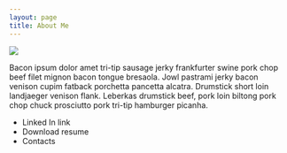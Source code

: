 ```yaml
---
layout: page
title: About Me
---
```


<img src="{{ site.baseurl }}public/images/about/arrow-on-the-knee.jpg">

Bacon ipsum dolor amet tri-tip sausage jerky frankfurter swine pork chop beef filet mignon bacon tongue bresaola. Jowl pastrami jerky bacon venison cupim fatback porchetta pancetta alcatra. Drumstick short loin landjaeger venison flank. Leberkas drumstick beef, pork loin biltong pork chop chuck prosciutto pork tri-tip hamburger picanha.

* Linked In link
* Download resume
* Contacts
